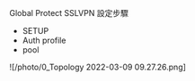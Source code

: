  Global Protect SSLVPN 設定步驟
- SETUP
- Auth profile
- pool

![/photo/0_Topology 2022-03-09 09.27.26.png]
